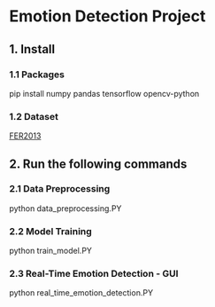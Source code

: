 # Emotion Detection Project

## 1. Install
### 1.1 Packages
pip install numpy pandas tensorflow opencv-python
### 1.2 Dataset
<a href="https://www.kaggle.com/datasets/deadskull7/fer2013">FER2013</a>

## 2. Run the following commands
### 2.1 Data Preprocessing
python data_preprocessing.PY
### 2.2 Model Training
python train_model.PY
### 2.3 Real-Time Emotion Detection - GUI
python real_time_emotion_detection.PY

